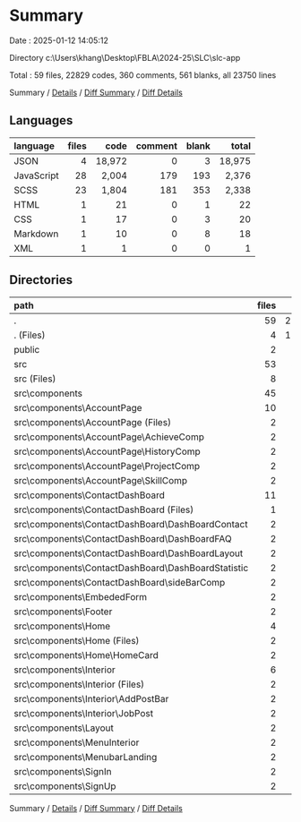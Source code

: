 # Summary

Date : 2025-01-12 14:05:12

Directory c:\\Users\\khang\\Desktop\\FBLA\\2024-25\\SLC\\slc-app

Total : 59 files,  22829 codes, 360 comments, 561 blanks, all 23750 lines

Summary / [Details](details.md) / [Diff Summary](diff.md) / [Diff Details](diff-details.md)

## Languages
| language | files | code | comment | blank | total |
| :--- | ---: | ---: | ---: | ---: | ---: |
| JSON | 4 | 18,972 | 0 | 3 | 18,975 |
| JavaScript | 28 | 2,004 | 179 | 193 | 2,376 |
| SCSS | 23 | 1,804 | 181 | 353 | 2,338 |
| HTML | 1 | 21 | 0 | 1 | 22 |
| CSS | 1 | 17 | 0 | 3 | 20 |
| Markdown | 1 | 10 | 0 | 8 | 18 |
| XML | 1 | 1 | 0 | 0 | 1 |

## Directories
| path | files | code | comment | blank | total |
| :--- | ---: | ---: | ---: | ---: | ---: |
| . | 59 | 22,829 | 360 | 561 | 23,750 |
| . (Files) | 4 | 18,957 | 0 | 10 | 18,967 |
| public | 2 | 46 | 0 | 2 | 48 |
| src | 53 | 3,826 | 360 | 549 | 4,735 |
| src (Files) | 8 | 114 | 30 | 21 | 165 |
| src\\components | 45 | 3,712 | 330 | 528 | 4,570 |
| src\\components\\AccountPage | 10 | 1,049 | 3 | 117 | 1,169 |
| src\\components\\AccountPage (Files) | 2 | 573 | 0 | 61 | 634 |
| src\\components\\AccountPage\\AchieveComp | 2 | 110 | 0 | 11 | 121 |
| src\\components\\AccountPage\\HistoryComp | 2 | 137 | 1 | 16 | 154 |
| src\\components\\AccountPage\\ProjectComp | 2 | 114 | 0 | 14 | 128 |
| src\\components\\AccountPage\\SkillComp | 2 | 115 | 2 | 15 | 132 |
| src\\components\\ContactDashBoard | 11 | 842 | 61 | 114 | 1,017 |
| src\\components\\ContactDashBoard (Files) | 1 | 23 | 7 | 4 | 34 |
| src\\components\\ContactDashBoard\\DashBoardContact | 2 | 195 | 0 | 26 | 221 |
| src\\components\\ContactDashBoard\\DashBoardFAQ | 2 | 204 | 0 | 16 | 220 |
| src\\components\\ContactDashBoard\\DashBoardLayout | 2 | 39 | 10 | 7 | 56 |
| src\\components\\ContactDashBoard\\DashBoardStatistic | 2 | 283 | 28 | 46 | 357 |
| src\\components\\ContactDashBoard\\sideBarComp | 2 | 98 | 16 | 15 | 129 |
| src\\components\\EmbededForm | 2 | 21 | 0 | 3 | 24 |
| src\\components\\Footer | 2 | 99 | 21 | 19 | 139 |
| src\\components\\Home | 4 | 529 | 53 | 86 | 668 |
| src\\components\\Home (Files) | 2 | 250 | 30 | 45 | 325 |
| src\\components\\Home\\HomeCard | 2 | 279 | 23 | 41 | 343 |
| src\\components\\Interior | 6 | 647 | 104 | 108 | 859 |
| src\\components\\Interior (Files) | 2 | 364 | 50 | 51 | 465 |
| src\\components\\Interior\\AddPostBar | 2 | 178 | 34 | 39 | 251 |
| src\\components\\Interior\\JobPost | 2 | 105 | 20 | 18 | 143 |
| src\\components\\Layout | 2 | 29 | 8 | 7 | 44 |
| src\\components\\MenuInterior | 2 | 59 | 10 | 11 | 80 |
| src\\components\\MenubarLanding | 2 | 54 | 10 | 10 | 74 |
| src\\components\\SignIn | 2 | 103 | 18 | 17 | 138 |
| src\\components\\SignUp | 2 | 280 | 42 | 36 | 358 |

Summary / [Details](details.md) / [Diff Summary](diff.md) / [Diff Details](diff-details.md)